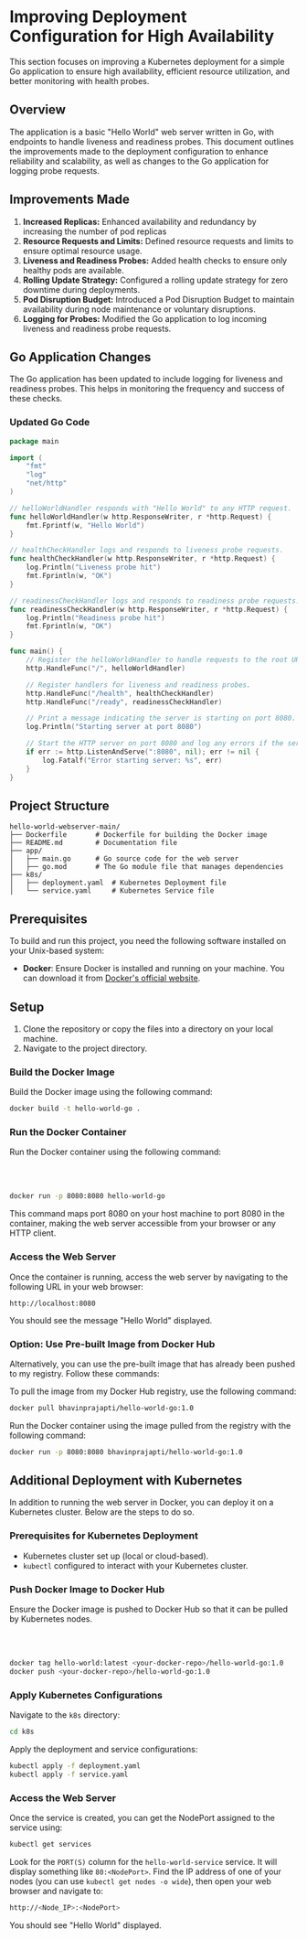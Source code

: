 # Improving Deployment Configuration for High Availability
This section focuses on improving a Kubernetes deployment for a simple Go application to ensure high availability, efficient resource utilization, and better monitoring with health probes.

## Overview

The application is a basic "Hello World" web server written in Go, with endpoints to handle liveness and readiness probes. This document outlines the improvements made to the deployment configuration to enhance reliability and scalability, as well as changes to the Go application for logging probe requests.

## Improvements Made
1.    **Increased Replicas:** Enhanced availability and redundancy by increasing the number of pod replicas
2.    **Resource Requests and Limits:** Defined resource requests and limits to ensure optimal resource usage.
3.    **Liveness and Readiness Probes:** Added health checks to ensure only healthy pods are available.
4.    **Rolling Update Strategy:** Configured a rolling update strategy for zero downtime during deployments.
5.    **Pod Disruption Budget:** Introduced a Pod Disruption Budget to maintain availability during node maintenance or voluntary disruptions.
6.    **Logging for Probes:** Modified the Go application to log incoming liveness and readiness probe requests.


## Go Application Changes

The Go application has been updated to include logging for liveness and readiness probes. This helps in monitoring the frequency and success of these checks.

### Updated Go Code

```go
package main

import (
    "fmt"
    "log"
    "net/http"
)

// helloWorldHandler responds with "Hello World" to any HTTP request.
func helloWorldHandler(w http.ResponseWriter, r *http.Request) {
    fmt.Fprintf(w, "Hello World")
}

// healthCheckHandler logs and responds to liveness probe requests.
func healthCheckHandler(w http.ResponseWriter, r *http.Request) {
    log.Println("Liveness probe hit")
    fmt.Fprintln(w, "OK")
}

// readinessCheckHandler logs and responds to readiness probe requests.
func readinessCheckHandler(w http.ResponseWriter, r *http.Request) {
    log.Println("Readiness probe hit")
    fmt.Fprintln(w, "OK")
}

func main() {
    // Register the helloWorldHandler to handle requests to the root URL path.
    http.HandleFunc("/", helloWorldHandler)

    // Register handlers for liveness and readiness probes.
    http.HandleFunc("/health", healthCheckHandler)
    http.HandleFunc("/ready", readinessCheckHandler)

    // Print a message indicating the server is starting on port 8080.
    log.Println("Starting server at port 8080")

    // Start the HTTP server on port 8080 and log any errors if the server fails to start.
    if err := http.ListenAndServe(":8080", nil); err != nil {
        log.Fatalf("Error starting server: %s", err)
    }
}
```





## Project Structure

```
hello-world-webserver-main/
├── Dockerfile       # Dockerfile for building the Docker image
├── README.md        # Documentation file
├── app/
│   ├── main.go      # Go source code for the web server
│   ├── go.mod       # The Go module file that manages dependencies
├── k8s/
│   ├── deployment.yaml  # Kubernetes Deployment file
│   └── service.yaml     # Kubernetes Service file
```

## Prerequisites

To build and run this project, you need the following software installed on your Unix-based system:

- **Docker**: Ensure Docker is installed and running on your machine. You can download it from [Docker's official website](https://www.docker.com/get-started).

## Setup

1. Clone the repository or copy the files into a directory on your local machine.
2. Navigate to the project directory.

### Build the Docker Image

Build the Docker image using the following command:

```sh
docker build -t hello-world-go .
```



### Run the Docker Container

Run the Docker container using the following command:
    


<br><br>

```sh
docker run -p 8080:8080 hello-world-go
```
This command maps port 8080 on your host machine to port 8080 in the container, making the web server accessible from your browser or any HTTP client.

### Access the Web Server

Once the container is running, access the web server by navigating to the following URL in your web browser:

```
http://localhost:8080
```

You should see the message "Hello World" displayed.


### Option: Use Pre-built Image from Docker Hub

Alternatively, you can use the pre-built image that has already been pushed to my registry. Follow these commands:

To pull the image from my Docker Hub registry, use the following command:

```sh
docker pull bhavinprajapti/hello-world-go:1.0
```

Run the Docker container using the image pulled from the registry with the following command:

```sh
docker run -p 8080:8080 bhavinprajapti/hello-world-go:1.0
```

## Additional Deployment with Kubernetes

In addition to running the web server in Docker, you can deploy it on a Kubernetes cluster. Below are the steps to do so.

### Prerequisites for Kubernetes Deployment

- Kubernetes cluster set up (local or cloud-based).
- `kubectl` configured to interact with your Kubernetes cluster.

### Push Docker Image to Docker Hub

Ensure the Docker image is pushed to Docker Hub so that it can be pulled by Kubernetes nodes.

<br><br>

```sh
docker tag hello-world:latest <your-docker-repo>/hello-world-go:1.0
docker push <your-docker-repo>/hello-world-go:1.0
```

### Apply Kubernetes Configurations

Navigate to the `k8s` directory:

```sh
cd k8s
```

Apply the deployment and service configurations:

```sh
kubectl apply -f deployment.yaml
kubectl apply -f service.yaml
```

### Access the Web Server

Once the service is created, you can get the NodePort assigned to the service using:

```sh
kubectl get services
```
Look for the `PORT(S)` column for the `hello-world-service` service. It will display something like `80:<NodePort>`.
Find the IP address of one of your nodes (you can use `kubectl get nodes -o wide`), then open your web browser and navigate to:

```sh
http://<Node_IP>:<NodePort>
```

You should see "Hello World" displayed.

